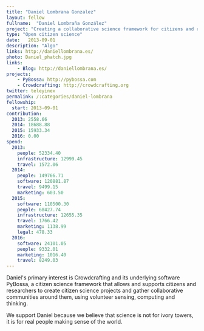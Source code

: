 ```yaml
---
title: "Daniel Lombrana Gonzalez"
layout: fellow
fullname:  "Daniel Lombraña González"
project: "Creating a collaborative science framework for citizens and researchers."
type: "Open citizen science"
date:   2013-09-01
description: "Algo"
links: http://daniellombrana.es/
photo: Daniel_phatch.jpg
links:
    - Blog: http://daniellombrana.es/
projects:
    - PyBossa: http://pybossa.com
    - Crowdcrafting: http://crowdcrafting.org
twitter: teleyinex
permalink: /:categories/daniel-lombrana
fellowship:
  start: 2013-09-01
contribution:
  2013: 2558.66
  2014: 18688.88
  2015: 15933.34
  2016: 0.00
spend:
  2013:
    people: 52334.40
    infrastructure: 12999.45
    travel: 1572.06
  2014:
    people: 149766.71
    software: 120881.87
    travel: 9499.15
    marketing: 603.50
  2015:
    software: 110500.30
    people: 68427.74
    infrastructure: 12655.35
    travel: 1766.42
    marketing: 1138.99
    legal: 478.33
  2016:
    software: 24101.05
    people: 9332.01
    marketing: 1016.40
    travel: 8249.03
---
```


Daniel's primary interest is Crowdcrafting and its underlying software PyBossa, a citizen science framework that allows and supports citizens and researchers to create citizen science projects and gather collaborative communities around them, using volunteer sensing, computing and thinking.

We support Daniel because we believe that science is not for ivory towers, it is for real people making sense of the world.
